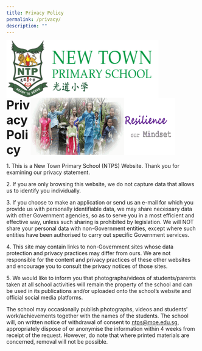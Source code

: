 ```yaml
---
title: Privacy Policy
permalink: /privacy/
description: ""
---
```





<img align="left" style="width:400px;height:150px;margin-left:0px;" src="/images/logosub.png">

<img align="right" style="width:380px;height:150px;margin-right:60px;" src="/images/Header%20GIF.gif">
<br><br><br><br><br><br>

**<font size="6">Privacy Policy</font>**

1\. This is a New Town Primary School (NTPS) Website. Thank you for examining our privacy statement.  

  

2\. If you are only browsing this website, we do not capture data that allows us to identify you individually.

  

3\. If you choose to make an application or send us an e-mail for which you provide us with personally identifiable data, we may share necessary data with other Government agencies, so as to serve you in a most efficient and effective way, unless such sharing is prohibited by legislation. We will NOT share your personal data with non-Government entities, except where such entities have been authorised to carry out specific Government services.

  

4\. This site may contain links to non-Government sites whose data protection and privacy practices may differ from ours. We are not responsible for the content and privacy practices of these other websites and encourage you to consult the privacy notices of those sites.

  

5\. We would like to inform you that photographs/videos of students/parents taken at all school activities will remain the property of the school and can be used in its publications and/or uploaded onto the school’s website and official social media platforms. 

The school may occasionally publish photographs, videos and students’ work/achievements together with the names of the students. The school will, on written notice of withdrawal of consent to [ntps@moe.edu.sg](mailto:ntps@moe.edu.sg), appropriately dispose of or anonymise the information within 4 weeks from receipt of the request. However, do note that where printed materials are concerned, removal will not be possible.
